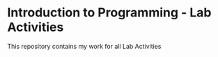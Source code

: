 Introduction to Programming - Lab Activities 
===========================================

This repository contains my work for all Lab Activities